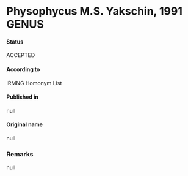 Physophycus M.S. Yakschin, 1991 GENUS
=======

#### Status
ACCEPTED

#### According to
IRMNG Homonym List

#### Published in
null

#### Original name
null

### Remarks
null